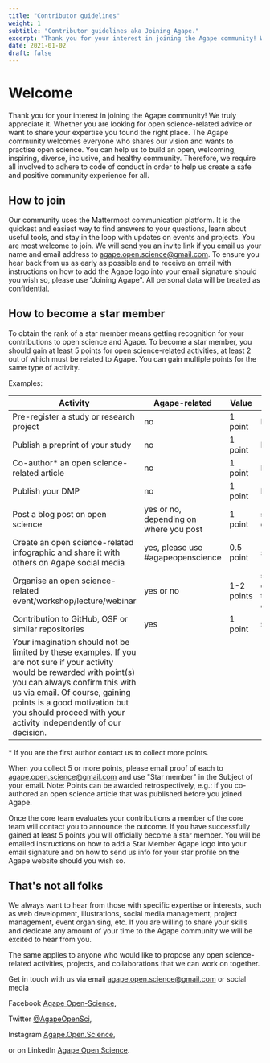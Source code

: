 ```yaml
---
title: "Contributor guidelines"
weight: 1
subtitle: "Contributor guidelines aka Joining Agape."
excerpt: "Thank you for your interest in joining the Agape community! We truly appreciate it. Whether you are looking for open science-related advice or want to share your expertise you found the right place."
date: 2021-01-02
draft: false
---
```


# Welcome

Thank you for your interest in joining the Agape community! We truly appreciate it. Whether you are looking for open science-related advice or want to share your expertise you found the right place. The Agape community welcomes everyone who shares our vision and wants to practise open science. You can help us to build an open, welcoming, inspiring, diverse, inclusive, and healthy community. Therefore, we require all involved to adhere to code of conduct in order to help us create a safe and positive community experience for all.


## How to join

Our community uses the Mattermost communication platform. It is the quickest and easiest way to find answers to your questions, learn about useful tools, and stay in the loop with updates on events and projects. You are most welcome to join. We will send you an invite link if you email us your name and email address to [agape.open.science@gmail.com](mailto:agape.open.science@gmail.com). To ensure you hear back from us as early as possible and to receive an email with instructions on how to add the Agape logo into your email signature should you wish so, please use "Joining Agape". All personal data will be treated as confidential.


## How to become a star member

To obtain the rank of a star member means getting recognition for your contributions to open science and Agape. To become a star member, you should gain at least 5 points for open science-related activities, at least 2 out of which must be related to Agape. You can gain multiple points for the same type of activity.

Examples:

| **Activity** | **Agape-related** | **Value** | **Proof to send** |
| --- | --- | --- | --- |
| Pre-register a study or research project | no | 1 point | DOI |
| Publish a preprint of your study | no | 1 point | DOI |
| Co-author\* an open science-related article | no | 1 point | DOI |
| Publish your DMP | no | 1 point | DOI |
| Post a blog post on open science | yes or no, depending on where you post | 1 point | screenshot, email confirmation, etc. |
| Create an open science-related infographic and share it with others on Agape social media | yes, please use #agapeopenscience | 0.5 point | screenshot, SVG file |
| Organise an open science-related event/workshop/lecture/webinar | yes or no | 1-2 points | share info on our communication platform prior to the event/workshop/lecture/webinar |
| Contribution to GitHub, OSF or similar repositories | yes | 1 point | share a link or DOI |
| Your imagination should not be limited by these examples. If you are not sure if your activity would be rewarded with point(s) you can always confirm this with us via email. Of course, gaining points is a good motivation but you should proceed with your activity independently of our decision. | 

\* If you are the first author contact us to collect more points.

When you collect 5 or more points, please email proof of each to [agape.open.science@gmail.com](mailto:agape.open.science@gmail.com) and use "Star member" in the Subject of your email. Note: Points can be awarded retrospectively, e.g.: if you co-authored an open science article that was published before you joined Agape.

Once the core team evaluates your contributions a member of the core team will contact you to announce the outcome. If you have successfully gained at least 5 points you will officially become a star member. You will be emailed instructions on how to add a Star Member Agape logo into your email signature and on how to send us info for your star profile on the Agape website should you wish so.


## That's not all folks

We always want to hear from those with specific expertise or interests, such as web development, illustrations, social media management, project management, event organising, etc. If you are willing to share your skills and dedicate any amount of your time to the Agape community we will be excited to hear from you.

The same applies to anyone who would like to propose any open science-related activities, projects, and collaborations that we can work on together.


Get in touch with us via email [agape.open.science@gmail.com](mailto:agape.open.science@gmail.com) or social media

Facebook [Agape Open-Science](https://facebook.com/AgapeOpen-Science),

Twitter [@AgapeOpenSci](https://twitter.com/AgapeOpenSci),

Instagram [Agape.Open.Science](https://www.instagram.com/Agape.Open.Science),

or on LinkedIn [Agape Open Science](https://www.linkedin.com/company/agape-open-science/).